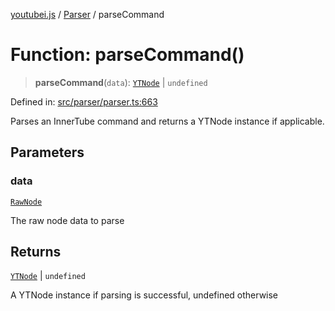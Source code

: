 [youtubei.js](../../../../README.md) / [Parser](../README.md) / parseCommand

# Function: parseCommand()

> **parseCommand**(`data`): [`YTNode`](../../Helpers/classes/YTNode.md) \| `undefined`

Defined in: [src/parser/parser.ts:663](https://github.com/LuanRT/YouTube.js/blob/0733f60b57877f6b8b87dfd5cc6195b5085f5c09/src/parser/parser.ts#L663)

Parses an InnerTube command and returns a YTNode instance if applicable.

## Parameters

### data

[`RawNode`](../../../../type-aliases/RawNode.md)

The raw node data to parse

## Returns

[`YTNode`](../../Helpers/classes/YTNode.md) \| `undefined`

A YTNode instance if parsing is successful, undefined otherwise
